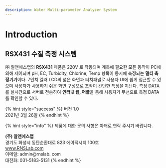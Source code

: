 ```yaml
---
description: Water Multi-parameter Analyzer System
---
```


# Introduction

## RSX431 수질 측정 시스템

㈜ 알앤에스랩의 **RSX431** 제품은 220V 로 작동되며 계측에 필요한 모든 동작이 PC에 의해 제어되며 pH, EC, Turbidity, Chlorine, Temp 항목이 동시에 측정되는 **멀티 측정기기**이다. 7인치 컬러 LCD의 넓은 화면과 터치패널로 사용자 UI에 쉽게 접근할 수 있으며 사용자가 사용하기 쉬운 화면 구성으로 조작이 간단한 특징을 지닌다. 측정 DATA를 실시간으로 서버로 전송하여 **인터넷 웹, 어플**을 통해 사용자가 무선으로 측정 DATA를 확인할 수 있다.

{% hint style="success" %}
버전 1.0  
2021년 3월 26일 
{% endhint %}

{% hint style="info" %}
제품에 대한 문의 사항은 아래로 연락 주시기 바랍니다.  
  
**\(주\) 알앤에스랩**  
경기도 화성시 동탄순환대로 823 에이팩시티 100호  
www.RNSLab.com  
이메일: admin@rnslab. com  
대전화: 031-5183-5131
{% endhint %}

